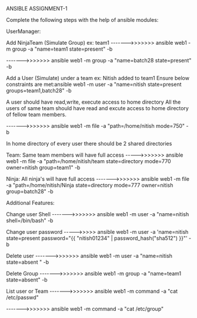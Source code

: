 ANSIBLE ASSIGNMENT-1

Complete the following steps with the help of ansible modules:

UserManager:

Add NinjaTeam (Simulate Group) ex: team1 ------->>>>>>> ansible web1 -m group -a "name=team1 state=present" -b 

------->>>>>>> ansible web1 -m group -a "name=batch28 state=present" -b 

Add a User (Simulate) under a team ex: Nitish added to team1 Ensure below constraints are met:ansible web1 -m user -a "name=nitish state=present groups=team1,batch28" -b

A user should have read,write, execute access to home directory All the users of same team should have read and excute access to home directory of fellow team members.

------->>>>>>> ansible web1 -m file -a "path=/home/nitish mode=750" -b

In home directory of every user there should be 2 shared directories

Team: Same team members will have full access ----->>>>>>> ansible web1 -m file -a "path=/home/nitish/team state=directory mode=770 owner=nitish group=team1" -b 

Ninja: All ninja's will have full access ------->>>>>>> ansible web1 -m file -a "path=/home/nitish/Ninja state=directory mode=777 owner=nitish group=batch28" -b 

Additional Features:

Change user Shell ------->>>>>>> ansible web1 -m user -a "name=nitish shell=/bin/bash" -b

Change user password ----->>>>> ansible web1 -m user -a 'name=nitish state=present password="{{ "nitish01234" | password_hash("sha512") }}"' -b 

Delete user ------->>>>>>> ansible web1 -m user -a "name=nitish state=absent " -b 

Delete Group ------->>>>>>> ansible web1 -m group -a "name=team1 state=absent" -b 

List user or Team
------->>>>>>> ansible web1 -m command -a "cat /etc/passwd" 

------->>>>>>> ansible web1 -m command -a "cat /etc/group" 